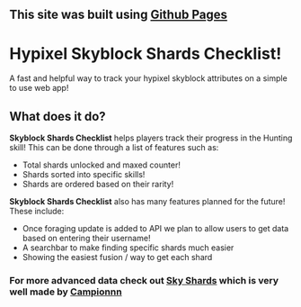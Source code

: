 ## This site was built using [Github Pages](https://reecejww.github.io/skyblock-shard-checklist/)
# Hypixel Skyblock Shards Checklist!
A fast and helpful way to track your hypixel skyblock attributes on a simple to use web app!

## What does it do?
 __Skyblock Shards Checklist__ helps players track their progress in the Hunting skill!
 This can be done through a list of features such as:
 - Total shards unlocked and maxed counter!
 - Shards sorted into specific skills!
 - Shards are ordered based on their rarity!

__Skyblock Shards Checklist__ also has many features planned for the future!
These include:
- Once foraging update is added to API we plan to allow users to get data based on entering their username!
- A searchbar to make finding specific shards much easier
- Showing the easiest fusion / way to get each shard
### For more advanced data check out [Sky Shards](https://skyshards.com/#/recipes) which is very well made by [Campionnn](https://github.com/Campionnn)

